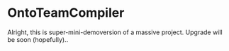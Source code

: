 # OntoTeamCompiler

Alright, this is super-mini-demoversion of a massive project.
Upgrade will be soon (hopefully)..

